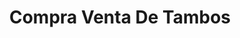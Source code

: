 ---
title: "Compra Venta De Tambos"
url: /naucalpan-de-juarez/compra-venta-de-tambos/
shop: comercio
---